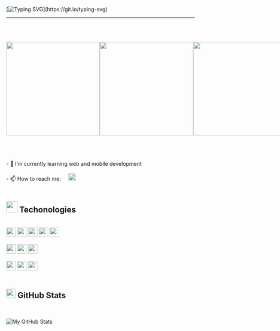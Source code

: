 
<!--![](https://komarev.com/ghpvc/?username=ericsslvdr&label=PROFILE+VIEWS)-->

[![Typing SVG](https://readme-typing-svg.herokuapp.com?font=fira+code&size=30&color=18BAF7&center=true&vCenter=true&width=900&lines=henlo+der;oi;("ehllo,+wolrd🌎!");<ericsslvdr>;yo)](https://git.io/typing-svg)
<hr>

<!-- <img href="#" src="namecard.jpg"> -->

<!-- <h2><img src="https://media.giphy.com/media/2Wg89Ea84IMmkxMngo/giphy.gif" height="25"> My Socials</h2><br> -->

<!-- <p>
  <a href="https://www.facebook.com/ericsslvdr/" target="_blank"><img height="28" src = "https://img.shields.io/badge/Facebook-1877F2?style=for-the-badge&logo=facebook&logoColor=white"></a>

  <a href="m.me/ericsslvdr" target="_blank"><img height="28" src = "https://img.shields.io/badge/Messenger-00B2FF?style=for-the-badge&logo=messenger&logoColor=white"></a>

  <a href="https://www.linkedin.com/in/ericssalvador/" target="_blank"> <img height="28" src = "https://img.shields.io/badge/-LinkedIn-0e76a8?style=for-the-badge&logo=Linkedin&logoColor=white"></a>

  <a href="https://twitter.com/ericsslvdr" target="_blank"><img height="28" src = "https://img.shields.io/badge/-Twitter-00acee?style=for-the-badge&logo=Twitter&logoColor=white"></a><br>

  <a href="https://www.reddit.com/user/ericsslvdr" target="_blank"><img height="28" src = "https://img.shields.io/badge/Reddit-FF4500?style=for-the-badge&logo=reddit&logoColor=white"></a>

  <a href="https://www.instagram.com/ericsslvdr/" target="_blank"><img height="28" src = "https://img.shields.io/badge/-Instagram-e95950?style=for-the-badge&logo=Instagram&logoColor=white"></a>

  <a href="https://discordapp.com/users/421923934582210562" target="_blank"><img height="28" src = "https://img.shields.io/badge/Discord-5865F2?style=for-the-badge&logo=discord&logoColor=white"></a>

<a href="https://stackoverflow.com/users/18137338/eric-samuel-salvador" target="_blank"><img height="28" src = "https://img.shields.io/badge/Stack_Overflow-FE7A16?style=for-the-badge&logo=stack-overflow&logoColor=white"></a>
</p> -->

<div align="center" style="display: flex;">
  <img src ="https://media3.giphy.com/media/amUVFzg1wNZKg/giphy.gif?cid=ecf05e47lo25jp1yrt9n74d5whu3goaytehsnsrzzte4uwtb&rid=giphy.gif&ct=g" width="250" height="250" style="margin: 50px auto;">
  <img src="https://media2.giphy.com/media/L1KpkdbH8aEkXow8eV/giphy.gif?cid=790b76114437b5bdbbfa0412aa5682d45193da582582478b&rid=giphy.gif&ct=s" width="250" height="250" style="margin: 50px auto;">
  <img src="https://media1.giphy.com/media/lRLzrbhmh5pFf4jOga/giphy.gif?cid=790b761114dd461de68b0ca382fc1a27d6442a786c5e2c3a&rid=giphy.gif&ct=s" width="250" height="250" style="margin: 50px auto;">
</div>

<!-- - 🌱 I’m currently learning Front-End Development
- 🤔 I’m looking for help with ...
- 📫 How to reach me: ericsmsalvador@gmail.com
<br> -->

  <div>
    <br>
    - 🌱 I’m currently learning web and mobile development
    <br>
    <br>
    - 📫 How to reach me:&nbsp;&nbsp;&nbsp;&nbsp;&nbsp;<a href="m.me/ericsslvdr" target="_blank"><img height="20" src="https://img.shields.io/badge/Messenger-00B2FF?style=for-the-badge&logo=messenger&logoColor=white"></a>
  </div>

  <br>

<!-- Technologies -->
<h2><img src="https://media3.giphy.com/media/5Lmn42BCOy99RaGRP7/giphy.gif?cid=ecf05e47d7sgle6ve3314xseonz02plyz4j4y6wff0tvhd8x&rid=giphy.gif&ct=s" height="30"> Techonologies</h2>
<br>

<div>
  <div>
    <img src="https://img.shields.io/badge/HTML5-E34F26?style=for-the-badge&logo=html5&logoColor=white" height="25"> 
    <img src="https://img.shields.io/badge/CSS3-1572B6?style=for-the-badge&logo=css3&logoColor=white" 
    height="25"> 
    <img src="https://img.shields.io/badge/JavaScript-323330?style=for-the-badge&logo=javascript&logoColor=F7DF1E" height="25">
    <img src="https://img.shields.io/badge/laravel-%23FF2D20.svg?style=for-the-badge&logo=laravel&logoColor=white" height="25">
    <img src="https://img.shields.io/badge/PHP-777BB4?style=for-the-badge&logo=php&logoColor=white" height="25"> 
  </div>
  
  <br>
  
  <div>
    <img src="https://img.shields.io/badge/Flutter-02569B?style=for-the-badge&logo=flutter&logoColor=white" height="25">
    <img src="https://img.shields.io/badge/Java-ED8B00?style=for-the-badge&logo=java&logoColor=white" height="25">
    <img src="https://img.shields.io/badge/MySQL-005C84?style=for-the-badge&logo=mysql&logoColor=white" height="25">
  </div>
  
  <br>
  
  <div>
    <img src="https://img.shields.io/badge/GIT-E44C30?style=for-the-badge&logo=git&logoColor=white" height="25"> 
    <img src="https://img.shields.io/badge/GitHub-100000?style=for-the-badge&logo=github&logoColor=white" height="25"> 
    <img src="https://img.shields.io/badge/Linux-FCC624?style=for-the-badge&logo=linux&logoColor=black" height="25"> 
  </div>
</div>

<br>


<!-- OS-->
<!-- <h2><img src="https://media1.giphy.com/media/lRLzrbhmh5pFf4jOga/giphy.gif?cid=790b761114dd461de68b0ca382fc1a27d6442a786c5e2c3a&rid=giphy.gif&ct=s" height="35"> Operating Systems I Already Tried</h2><br>                                                                                                                   
<p>
 
<img src="https://img.shields.io/badge/Windows-0078D6?style=for-the-badge&logo=windows&logoColor=white" height="25"> 

<img src="https://img.shields.io/badge/Debian-A81D33?style=for-the-badge&logo=debian&logoColor=white" height="25"> 

<img src="https://img.shields.io/badge/Ubuntu-E95420?style=for-the-badge&logo=ubuntu&logoColor=white" height="25"> <br>
 
<img src="https://img.shields.io/badge/Linux_Mint-87CF3E?style=for-the-badge&logo=linux-mint&logoColor=white" height="25"> 

<img src="https://img.shields.io/badge/Fedora-294172?style=for-the-badge&logo=fedora&logoColor=white" height="25"> 

<img src="https://img.shields.io/badge/Arch_Linux-1793D1?style=for-the-badge&logo=arch-linux&logoColor=white" height="25"> 
</p><br> -->


<h2><img src="https://media.giphy.com/media/cj87CxfRtrUifF3Ryk/giphy.gif" height="25"> GitHub Stats</h2><br>

![My GitHub Stats](https://github-readme-stats.vercel.app/api?username=ericsslvdr&theme=github_dark&show_icons=true&include_all_commits=true&count_private=true&border_color=0a65f7&border_radius=6px)



<!--
**ericsslvdr/ericsslvdr** is a ✨ _special_ ✨ repository because its `README.md` (this file) appears on your GitHub profile.

Here are some ideas to get you started:

- 🔭 I’m currently working on ...
- 🌱 I’m currently learning ...
- 👯 I’m looking to collaborate on ...
- 🤔 I’m looking for help with ...
- 💬 Ask me about ...
- 📫 How to reach me: ...
- 😄 Pronouns: ...
- ⚡ Fun fact: ...
-->
